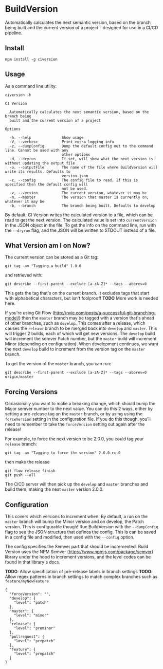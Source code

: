 # BuildVersion
Automatically calculates the next semantic version, based on the branch being built
and the current version of a project - designed for use in a CI/CD pipeline.

## Install

```
npm install -g civersion
```

## Usage

As a command line utility:

```
civersion -h

CI Version

  Automatically calculates the next semantic version, based on the branch being
  built and the current version of a project

Options

  -h, --help              Show usage
  -V, --verbose           Print extra logging info
  -z, --dumpConfig        Dump the default config out to the command line. Cannot be used with any
                          other options
  -d, --dryrun            If set, will show what the next version is without updating the output file
  -o, --outputFile        The name of the file where BuildVersion will write its results. Defaults to
                          version.json
  -c, --config            The config file to read. If this is specified then the default config will
                          not be used.
  -v, --version           The current version, whatever it may be
  -m, --master            The version that master is currently on, whatever it may be
  -b, --branch            The branch being built. Defaults to develop
```

By default, CI Version writes the calculated version to a file, which can be
read to get the next version.  The calculated value is set into `currentVersion`
in the JSON object in the file.  To get the info on the command line, run with
the `--dryrun` flag, and the JSON will be written to STDOUT instead of a file.


## What Version am I on Now?

The current version can be stored as a Git tag:

```
git tag -am "Tagging a build" 1.0.0
```

and retrieved with:

```
git describe --first-parent --exclude [a-zA-Z]* --tags --abbrev=0
```

This gets the tag that's on the current branch. It excludes tags that start with
alphabetical characters, but isn't foolproof!  **TODO** More work is needed here.

If you're using Git Flow (http://nvie.com/posts/a-successful-git-branching-model/)
then the `master` branch may be tagged with a version that's ahead of other branches,
such as `develop`.  This comes after a release, which causes the `release` branch to
be merged back into `develop` and `master`.  This will trigger 2 builds, each of
which will get new versions.  The `develop` build will increment the semver
Patch number, but the `master` build will increment Minor (depending on
configuration).  When development continues, we want the next `develop` build to
increment from the version tag on the `master` branch.

To get the version of the `master` branch, you can run:

```
git describe --first-parent --exclude [a-zA-Z]* --tags --abbrev=0 origin/master
```

## Forcing Versions

Occasionally you want to make a breaking change, which should bump the Major
semver number to the next value.  You can do this 2 ways, either by setting a
pre-release tag on the `master` branch, or by using using the `forceVersion`
setting in the configuration file.  If you do this though, you'll need
to remember to take the `forceVersion` setting out again after the release!

For example, to force the next version to be 2.0.0, you could tag your `release`
branch:

```
git tag -am "Tagging to force the version" 2.0.0-rc.0
```

then make the release

```
git flow release finish
git push --all
```

The CICD server will then pick up the `develop` and `master` branches and build
them, making the next `master` version 2.0.0.

## Configuration

This covers which versions to increment when.  By default, a run on the `master`
branch will bump the Minor version and on develop, the Patch version.  This is
configurable though!  Run BuildVersion with the `--dumpConfig` flag to see the
JSON structure that defines the config.  This is can be saved in a config file
and modified, then used with the `--config` option.

The config specifies the Semver part that should be incremented.  Build Version
uses the NPM Semver (https://www.npmjs.com/package/semver) library under the
hood to increment versions, and the level codes can be found in that library's
docs.

**TODO**: Allow specification of pre-release labels in branch settings
**TODO**: Allow regex patterns in branch settings to match complex branches
    such as `feature/myNewFeature`
```
{
  "forceVersion": "",
  "develop": {
    "level": "patch"
  },
  "master": {
    "level": "minor"
  },
  "release": {
    "level": "preminor"
  },
  "pullrequest": {
    "level": "prepatch"
  },
  "feature": {
    "level": "prepatch"
  }
}
```
